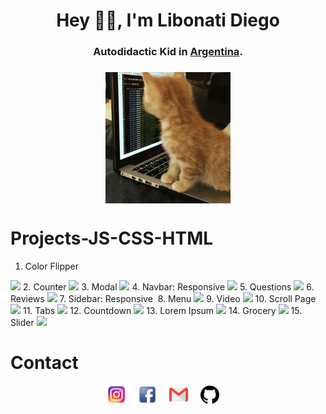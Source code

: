 <h1 align="center"> Hey 👋🏽, I'm Libonati Diego </h1>

<h3 align="center">
    Autodidactic Kid in <a href="https://www.instagram.com/die_libonati/?hl=es-la">Argentina</a>.  
</h3>

<h3 align="center">
<img align="center" alt="cat coding" src="https://github.com/DiegoLibonati/DiegoLibonati/blob/main/template/cat.gif" width="200" />
 </h3>

# Projects-JS-CSS-HTML

1. Color Flipper
<img src="https://github.com/DiegoLibonati/DiegoLibonati/blob/main/template/colorflip.gif">
2. Counter
<img src="https://github.com/DiegoLibonati/DiegoLibonati/blob/main/template/counter.gif">
3. Modal
<img src="https://github.com/DiegoLibonati/DiegoLibonati/blob/main/template/modal.gif">
4. Navbar: Responsive
<img src="https://github.com/DiegoLibonati/DiegoLibonati/blob/main/template/nav.gif">
5. Questions
<img src="https://github.com/DiegoLibonati/DiegoLibonati/blob/main/template/questions.gif">
6. Reviews
<img src="https://github.com/DiegoLibonati/DiegoLibonati/blob/main/template/reviews.gif">
7. Sidebar: Responsive
<img src="">
8. Menu
<img src="https://github.com/DiegoLibonati/DiegoLibonati/blob/main/template/menu.gif">
9. Video
<img src="https://github.com/DiegoLibonati/DiegoLibonati/blob/main/template/video.gif">
10. Scroll Page
<img src="https://github.com/DiegoLibonati/DiegoLibonati/blob/main/template/scroll.gif">
11. Tabs
<img src="https://github.com/DiegoLibonati/DiegoLibonati/blob/main/template/tabs.gif">
12. Countdown
<img src="https://github.com/DiegoLibonati/DiegoLibonati/blob/main/template/countdown.gif">
13. Lorem Ipsum
<img src="https://github.com/DiegoLibonati/DiegoLibonati/blob/main/template/lorem.gif">
14. Grocery
<img src="https://github.com/DiegoLibonati/DiegoLibonati/blob/main/template/grocery.gif">
15. Slider
<img src="https://github.com/DiegoLibonati/DiegoLibonati/blob/main/template/slider.gif">


# Contact

<p align="center">
 <a href="https://www.instagram.com/die_libonati/?hl=es-la"><img src="https://github.com/DiegoLibonati/DiegoLibonati/blob/main/template/ig2.png" width="30px" alt="instagram"></a> &nbsp; &nbsp;
 <a href="https://www.facebook.com/dielibonati/"><img src="https://github.com/DiegoLibonati/DiegoLibonati/blob/main/template/face.png" width="30px" alt="facebook"></a> &nbsp; &nbsp;
 <a href="mailto:diego.libonati1998@gmail.com"><img src="https://github.com/chandan-reddy-k/chandan-reddy-k/blob/master/assets/gmail.svg" width="30px" alt="mail"></a> &nbsp; &nbsp;
 <a href="https://github.com/DiegoLibonati"><img src="https://github.com/chandan-reddy-k/chandan-reddy-k/blob/master/assets/github.svg" width="30px" alt="github"></a> &nbsp; &nbsp;
</p>

